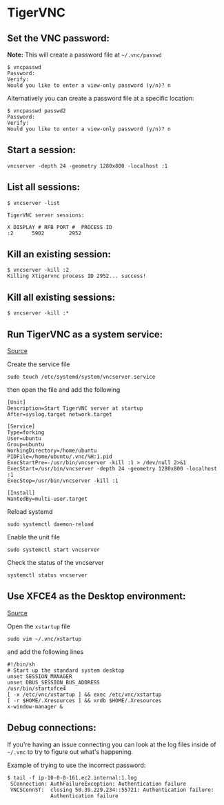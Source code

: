 # TigerVNC

## Set the VNC password:
**Note:** This will create a password file at `~/.vnc/passwd`
```
$ vncpasswd
Password:
Verify:
Would you like to enter a view-only password (y/n)? n
```
Alternatively you can create a password file at a specific location:
```
$ vncpasswd passwd2
Password:
Verify:
Would you like to enter a view-only password (y/n)? n
```

## Start a session:
```
vncserver -depth 24 -geometry 1280x800 -localhost :1
```

## List all sessions:
```
$ vncserver -list

TigerVNC server sessions:

X DISPLAY #	RFB PORT #	PROCESS ID
:2		5902		2952
```

## Kill an existing session:
```
$ vncserver -kill :2
Killing Xtigervnc process ID 2952... success!
```

## Kill all existing sessions:
```
$ vncserver -kill :*
```

## Run TigerVNC as a system service:
[Source](https://www.digitalocean.com/community/tutorials/how-to-install-and-configure-vnc-on-ubuntu-20-04)

Create the service file
```
sudo touch /etc/systemd/system/vncserver.service
```
then open the file and add the following
```
[Unit]
Description=Start TigerVNC server at startup
After=syslog.target network.target

[Service]
Type=forking
User=ubuntu
Group=ubuntu
WorkingDirectory=/home/ubuntu
PIDFile=/home/ubuntu/.vnc/%H:1.pid
ExecStartPre=-/usr/bin/vncserver -kill :1 > /dev/null 2>&1
ExecStart=/usr/bin/vncserver -depth 24 -geometry 1280x800 -localhost :1
ExecStop=/usr/bin/vncserver -kill :1

[Install]
WantedBy=multi-user.target
```
Reload systemd
```
sudo systemctl daemon-reload
```
Enable the unit file
```
sudo systemctl start vncserver
```
Check the status of the vncserver
```
systemctl status vncserver
```

## Use XFCE4 as the Desktop environment:
[Source](https://www.digitalocean.com/community/tutorials/how-to-install-and-configure-vnc-on-ubuntu-20-04)

Open the `xstartup` file
```
sudo vim ~/.vnc/xstartup
```
and add the following lines
```
#!/bin/sh
# Start up the standard system desktop
unset SESSION_MANAGER
unset DBUS_SESSION_BUS_ADDRESS
/usr/bin/startxfce4
[ -x /etc/vnc/xstartup ] && exec /etc/vnc/xstartup
[ -r $HOME/.Xresources ] && xrdb $HOME/.Xresources
x-window-manager &
```

## Debug connections:
If you're having an issue connecting you can look at the log files inside of `~/.vnc` to try to figure out what's happening.

Example of trying to use the incorrect password:
```
$ tail -f ip-10-0-0-161.ec2.internal:1.log
 SConnection: AuthFailureException: Authentication failure
 VNCSConnST:  closing 50.39.229.234::55721: Authentication failure:
              Authentication failure
```
